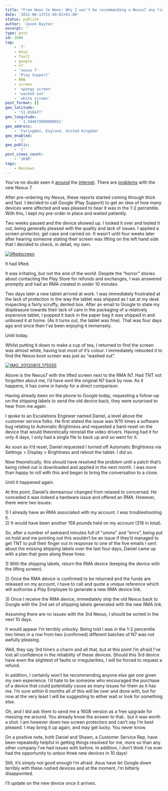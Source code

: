 ```yaml
---
title: "From Wows to Woes: Why I won't be recommending a Nexus7 any time soon."
date: '2012-08-13T21:49:02+01:00'
status: publish
author: 'Jason Bayton'
excerpt: ''
type: post
id: 1086
tag:
    - '7'
    - Asus
    - fault
    - google
    - n7
    - 'nexus 7'
    - 'Play Support'
    - RMA
    - screen
    - 'spongy screen'
    - 'washed out'
    - 'white screen'
post_format: []
geo_latitude:
    - '51.658477'
geo_longitude:
    - '-1.584679000000051'
geo_address:
    - 'Faringdon, England, United Kingdom'
geo_enabled:
    - '1'
geo_public:
    - '1'
post_views_count:
    - '3690'
tags:
    - Reviews
---
```

You’ve no doubt seen it [around](http://www.youtube.com/watch?v=ok5DTZLq-00) the [internet](http://www.nexustablets.net/forum/nexus-tablet-site-news/650-nexus-7-screen-washout-ghosting-potential-widespread-issue.html). There are [problems](http://www.itechpost.com/articles/3915/20120811/google-nexus-7-top-problems-reported-far.htm) with the new Nexus 7.

After pre-ordering my Nexus, these reports started coming through thick and fast. I decided to call Google (Play Support) to get an idea of how many devices were affected and was pleased to hear it was in the 1-2 percentile. With this, I kept my pre-order in place and waited patiently.

Two weeks passed and the device showed up. I looked it over and tested it out, being generally pleased with the quality and lack of issues. I applied a screen protector, gel case and carried on. It wasn’t until four weeks later after hearing someone stating their screen was lifting on the left hand side that I decided to check, in detail, my own.

[![](https://r2_worker.bayton.workers.dev/uploads/2012/08/liftedscreen.png "liftedscreen")](https://r2_worker.bayton.workers.dev/uploads/2012/08/liftedscreen.png)

It had lifted.

It was irritating, but not the end of the world. Despite the “horror” stories about contacting the Play Store for refunds and exchanges, I was answered promptly and had an RMA created in under 10 minutes.

Two days later a new tablet arrived at work. I was immediately frustrated at the lack of protection in the way the tablet was shipped as I sat at my desk inspecting a fairly scruffy, dented box. After an email to Google to state my displeasure towards their lack of care in the packaging of a relatively expensive tablet, I popped it back in the paper bag it was shipped in and unboxed it at home. (As it turns out, the tablet was fine). That was four days ago and since then I’ve been enjoying it immensely.

Until today.

Whilst putting it down to make a cup of tea, I returned to find the screen was almost white, having lost most of it’s colour. I immediately rebooted it to find the Nexus boot screen was just as “washed out”.

[![](https://r2_worker.bayton.workers.dev/uploads/2012/08/IMG_20120813_175555-e1344888343496.jpg "IMG_20120813_175555")](https://r2_worker.bayton.workers.dev/uploads/2012/08/IMG_20120813_175555-e1344888343496.jpg)

Above is the Nexus7 with the lifted screen next to the RMA N7. Had TNT not forgotten about me, I’d have sent the original N7 back by now. As it happens, it has come in handy for a direct comparison.

Having already been on the phone to Google today, requesting a follow-up on the shipping labels to send the old device back, they were surprised to hear from me again.

I spoke to an Escalations Engineer named Daniel, a level above the customer service folks. He first stated the issue was 9/10 times a software bug relating to Automatic Brightness and requested a hard-reset on the device that would theoretically reinstall the video drivers. Having had it for only 4 days, I only had a single file to back up and so went for it.

As soon as it’d reset, Daniel requested I turned off Automatic Brightness via Settings &gt; Display &gt; Brightness and reboot the tablet. I did so.

Now theoretically, this should have resolved the problem until a patch that’s being rolled out is downloaded and applied in the next month. I was more than happy to roll with this and began to bring the conversation to a close.

Until it happened again.

At this point, Daniel’s demeanour changed from relaxed to concerned. He conceded it was indeed a hardware issue and offered an RMA. However, there were two issues:

1\) I already have an RMA associated with my account. I was troubleshooting it.  
2\) It would have been another 159 pounds held on my account (318 in total).

So, after a number of awkward minutes full of “umms” and “errrs”, being put on hold and me pointing out this wouldn’t be an issue if they’d managed to get TNT to pull their finger out in response to one of the five emails I sent about the missing shipping labels over the last four days, Daniel came up with a plan that goes along these lines:

1\) With the shipping labels, return the RMA device (keeping the device with the lifting screen).

2\) Once the RMA device is confirmed to be returned and the funds are released on my account, I have to call and quote a unique reference which will authorise a Play Employee to generate a new RMA device link.

3\) Once I receive the RMA device, immediately ship the old Nexus back to Google with the 2nd set of shipping labels generated with the new RMA link.

Assuming there are no issues with the 3rd Nexus, I should be sorted in the next 10 days.

It would appear I’m terribly unlucky. Being told I was in the 1-2 percentile two times in a row from two (confirmed) different batches of N7 was not awfully pleasing.

Well, they say 3rd time’s a charm and all that, but at this point I’m afraid I’ve lost all confidence in the reliability of these devices. Should this 3rd device have even the slightest of faults or irregularities, I will be forced to request a refund.

In addition, I certainly won’t be recommending anyone else get one given my own experience. I’d hate to be someone who encouraged the purchase of a device that could potentially cause as many issues for them as it has me. I’m sure within 6 months all of this will be over and done with, but for now at the very least I will be suggesting to either wait or look for something else.

Oh, and I did ask them to send me a 16GB version as a free upgrade for messing me around. You already know the answer to that.. but it was worth a shot. I am however down two screen protectors and can’t say I’m best pleased. I may bring it up again, and may get lucky. You never know.

On a positive note, both Daniel and Shawn, a Customer Service Rep, have been repeatedly helpful in getting things resolved for me, more so than any other company I’ve had issues with before. In addition, I don’t think I’ve ever had the opportunity to unbox three new devices in 10 days!

Still, it’s simply not good enough I’m afraid. Asus have let Google down terribly with these rushed devices and at the moment, I’m bitterly disappointed.

I’ll update on the new device once it arrives.